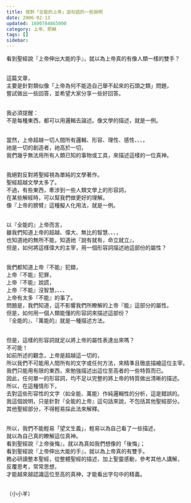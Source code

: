```yaml
---
title: 我對「全能的上帝」這句話的一些說明
date: 2006-02-13
updated: 1600784865000
category: 上帝、耶穌
tags: []
sidebar: 
---
```


<p>看到聖經說『上帝伸出大能的手』，就以為上帝真的有像人類一樣的雙手？</p>
<p><br/>
這篇文章，<br/>
主要是針對類似像「上帝為何不能造自己舉不起來的石頭之類」問題，<br/>
嘗試做出一些回答，並希望大家分享一些好回答。</p>
<p><br/>
我必須提醒：<br/>
不是每種東西，都可以用邏輯去論述。像文學的描述，就是一例。</p>
<p><br/>
當然，上帝超越一切人間所有邏輯、形容、理性、感性、、、，<br/>
祂是一切的創造者，祂高於一切，<br/>
我們幾乎無法用所有人類已知的事物或工具，來描述這樣的一位真神。</p>
<p><br/>
我絕對反對將聖經視為單純的文學著作。<br/>
聖經超越文學太多了。<br/>
不過，有些東西，牽涉到一些人類文學上的形容詞，<br/>
在某些解經時，可以幫我們做更好的理解。<br/>
像『上帝的膀臂』這種擬人化用法，就是一例。</p>
<p><br/>
以『全能的』上帝而言，<br/>
雖我們知道上帝的超越、偉大、無比的智慧、、、，<br/>
也知道祂的無所不能，知道祂『說有就有，命立就立』，<br/>
但是，如何將這樣偉大的主宰，用一個形容詞描述祂這部份的屬性？</p>
<p><br/>
我們都知道上帝『不能』犯錯，<br/>
上帝『不能』犯罪，<br/>
上帝『不能』說謊，<br/>
上帝『不能』沒智慧，、、、<br/>
上帝有太多『不能』的事了。<br/>
問題是，我們知道，這不影響我們所瞭解的上帝『能』這部分的屬性。<br/>
但是，如何用一個人類能懂的形容詞來描述這部份？<br/>
『全能的』、『萬能的』就是一種描述方法。</p>
<p><br/>
但是，這樣的形容詞就足以將上帝的屬性表達出來嗎？<br/>
不可能！<br/>
如前所述的觀念，上帝是超越這一切的，<br/>
所以我們不可能用人間所有的文字或任何方法，來精準且徹底描繪這位主宰。<br/>
我們只能用有限的東西，來勉強描述出這位至高者的一些特質而已。<br/>
因此，任何單一的形容詞，均不足以完整的將上帝的特質做出清晰的描述。<br/>
所以，在這種情形下，<br/>
去對這些形容性的文字（如全能、萬能）作純邏輯性的分析，這是錯誤的。<br/>
我這個說明，只是針對『全能的上帝』這句話來說，不包括其他聖經部分。<br/>
其他聖經部分，不得輕易採此法來解釋。</p>
<p><br/>
所以，我們不能輕易「望文生義」，輕易以為自己看了一些描述，<br/>
就以為自己真的瞭解這位真神。<br/>
看到聖經說『上帝後悔』，就以為真如我們想像的「後悔」；<br/>
看到聖經說『上帝伸出大能的手』，就以為上帝真的有雙手。<br/>
務必研讀整本聖經，從整體聖經的描述，加上聖靈感動，參考其他人講解，<br/>
反覆思考，常常思想，<br/>
才能越來越認識這位至高的真神，才能看出字句中的精義。</p>
<p><br/>
（小小羊）</p>
